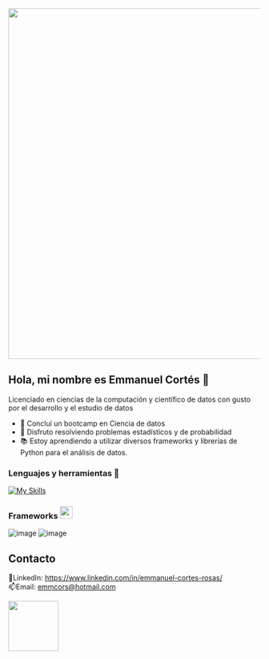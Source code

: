 <img src="https://user-images.githubusercontent.com/74038190/221352995-5ac18bdf-1a19-4f99-bbb6-77559b220470.gif" width="700">

## Hola, mi nombre es Emmanuel Cortés 👋
Licenciado en ciencias de la computación y científico de datos con gusto por el desarrollo y el estudio de datos
- 🌱 Concluí un bootcamp en Ciencia de datos
- 🖤 Disfruto resolviendo problemas estadísticos y de probabilidad
- 📚 Estoy aprendiendo a utilizar diversos frameworks y librerías de Python para el análisis de datos.

### Lenguajes y herramientas 🧰
[![My Skills](https://skillicons.dev/icons?i=py,mysql,bash,linux,git)](https://skillicons.dev)

### Frameworks <img src="https://cultofthepartyparrot.com/parrots/hd/60fpsparrot.gif" width="25" height="25"/>
![image](https://github.com/user-attachments/assets/8d143fdb-d854-4e79-a270-9e84ebc89bfc)
![image](https://github.com/user-attachments/assets/43505559-1f94-4087-b7b2-b6d225182a7c)

## Contacto 
💼LinkedIn: https://www.linkedin.com/in/emmanuel-cortes-rosas/  
📫Email: emmcors@hotmail.com

<img src="https://github.com/Anmol-Baranwal/Cool-GIFs-For-GitHub/assets/74038190/49abd3ca-b048-4f27-b7e0-ea6a7b172ac3" width="100">





<!--
**emmcors/emmcors** is a ✨ _special_ ✨ repository because its `README.md` (this file) appears on your GitHub profile.

Here are some ideas to get you started:

- 🔭 I’m currently working on ...
- 🌱 I’m currently learning Data Science
- 👯 I’m looking to collaborate on ...
- 🤔 I’m looking for help with ...
- 💬 Ask me about ...
- 📫 How to reach me: ...
- 😄 Pronouns: ...
- ⚡ Fun fact: ...
-->
